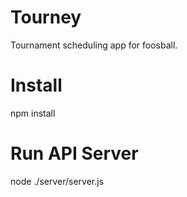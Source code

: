 # Tourney
Tournament scheduling app for foosball.

# Install
npm install

# Run API Server
node ./server/server.js